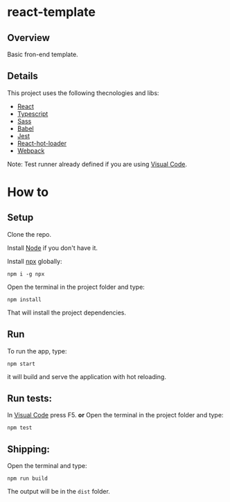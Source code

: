 # react-template

## Overview

Basic fron-end template. 

## Details
This project uses the following thecnologies and libs:

- [React](https://reactjs.org/)
- [Typescript](https://www.typescriptlang.org/)
- [Sass](https://sass-lang.com/)
- [Babel](https://babeljs.io/)
- [Jest](https://jestjs.io/)
- [React-hot-loader](https://github.com/gaearon/react-hot-loader)
- [Webpack](https://webpack.js.org/)

Note: Test runner already defined if you are using [Visual Code](https://code.visualstudio.com/download).


# How to

## Setup
Clone the repo.

Install [Node](https://nodejs.org) if you don't have it.

Install [npx](https://www.npmjs.com/package/npx) globally:
```
npm i -g npx
```

Open the terminal in the project folder and type:
```
npm install
```
That will install the project dependencies. 

## Run

To run the app, type:

```
npm start
```
it will build and serve the application with hot reloading.



## Run tests:

In [Visual Code](https://code.visualstudio.com) press F5.
**or** 
Open the terminal in the project folder and type:
```
npm test
```


## Shipping:

Open the terminal and type:
```
npm run build
```
The output will be in the ```dist``` folder.